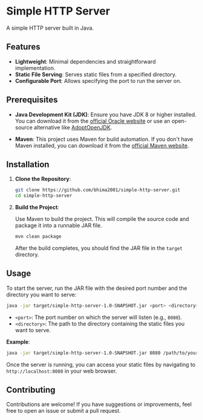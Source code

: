 # Simple HTTP Server

A simple HTTP server built in Java.

## Features

- **Lightweight**: Minimal dependencies and straightforward implementation.
- **Static File Serving**: Serves static files from a specified directory.
- **Configurable Port**: Allows specifying the port to run the server on.

## Prerequisites

- **Java Development Kit (JDK)**: Ensure you have JDK 8 or higher installed. You can download it from the [official Oracle website](https://www.oracle.com/java/technologies/javase-downloads.html) or use an open-source alternative like [AdoptOpenJDK](https://adoptopenjdk.net/).

- **Maven**: This project uses Maven for build automation. If you don't have Maven installed, you can download it from the [official Maven website](https://maven.apache.org/download.cgi).

## Installation

1. **Clone the Repository**:

   ```bash
   git clone https://github.com/bhima2001/simple-http-server.git
   cd simple-http-server
   ```

2. **Build the Project**:

   Use Maven to build the project. This will compile the source code and package it into a runnable JAR file.

   ```bash
   mvn clean package
   ```

   After the build completes, you should find the JAR file in the `target` directory.

## Usage

To start the server, run the JAR file with the desired port number and the directory you want to serve:

```bash
java -jar target/simple-http-server-1.0-SNAPSHOT.jar <port> <directory>
```

- `<port>`: The port number on which the server will listen (e.g., `8080`).
- `<directory>`: The path to the directory containing the static files you want to serve.

**Example**:

```bash
java -jar target/simple-http-server-1.0-SNAPSHOT.jar 8080 /path/to/your/static/files
```

Once the server is running, you can access your static files by navigating to `http://localhost:8080` in your web browser.

## Contributing

Contributions are welcome! If you have suggestions or improvements, feel free to open an issue or submit a pull request.
